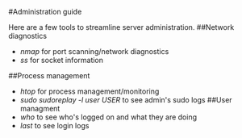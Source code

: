 #Administration guide

Here are a few tools to streamline server administration.
##Network diagnostics
 - _nmap_ for port scanning/network diagnostics
 - _ss_ for socket information

##Process management
 - _htop_ for process management/monitoring
 - _sudo sudoreplay -l user USER_ to see admin's sudo logs
##User managment
 - _who_ to see who's logged on and what they are doing
 - _last_ to see login logs

